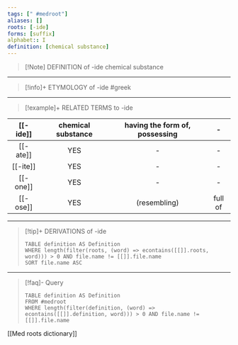 ```yaml
---
tags: [" #medroot"]
aliases: []
roots: [-ide]
forms: [suffix]
alphabet:: I
definition: [chemical substance]
---
```

>[!Note] DEFINITION of -ide
>chemical substance
_____
>[!info]+ ETYMOLOGY of -ide
>#greek
_____
>[!example]+ RELATED TERMS to -ide
>
| [[-ide]] | chemical substance | having the form of, possessing |    -    |
|:--------:|:------------------:|:------------------------------:|:-------:|
| [[-ate]] |        YES         |               -                |    -    |
| [[-ite]] |        YES         |               -                |    -    |
| [[-one]] |        YES         |               -                |    -    |
| [[-ose]] |        YES         |          (resembling)          | full of |
>
_____
>[!tip]+ DERIVATIONS of -ide
>```dataview
>TABLE definition AS Definition 
>WHERE length(filter(roots, (word) => econtains([[]].roots, word))) > 0 AND file.name != [[]].file.name
>SORT file.name ASC
>```
_____
>[!faq]- Query
>```dataview
>TABLE definition AS Definition
>FROM #medroot
>WHERE length(filter(definition, (word) => econtains([[]].definition, word))) > 0 AND file.name != [[]].file.name
>```

[[Med roots dictionary]]